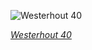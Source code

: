 
![Westerhout 40](https://upload.wikimedia.org/wikipedia/commons/thumb/3/31/The_Spitzer_Space_Telescope%27s_view_of_W40.jpg/750px-The_Spitzer_Space_Telescope%27s_view_of_W40.jpg)

*[Westerhout 40](https://wikipedia.org/wiki/File:The_Spitzer_Space_Telescope%27s_view_of_W40.jpg)*
